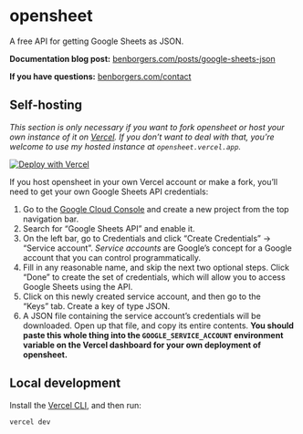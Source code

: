 # opensheet

A free API for getting Google Sheets as JSON.

**Documentation blog post:** [benborgers.com/posts/google-sheets-json](https://benborgers.com/posts/google-sheets-json)

**If you have questions:** [benborgers.com/contact](https://benborgers.com/contact)

## Self-hosting

_This section is only necessary if you want to fork opensheet or host your own instance of it on [Vercel](https://vercel.com). If you don’t want to deal with that, you’re welcome to use my hosted instance at `opensheet.vercel.app`._

[![Deploy with Vercel](https://vercel.com/button)](https://vercel.com/new/clone?repository-url=https%3A%2F%2Fgithub.com%2Fbenborgers%2Fopensheet&env=GOOGLE_SERVICE_ACCOUNT&envDescription=You%20can%20find%20instructions%20for%20populating%20the%20environment%20variables%20in%20opensheet%E2%80%99s%20readme.%20&envLink=https%3A%2F%2Fgithub.com%2Fbenborgers%2Fopensheet)

If you host opensheet in your own Vercel account or make a fork, you’ll need to get your own Google Sheets API credentials:

1. Go to the [Google Cloud Console](https://console.cloud.google.com) and create a new project from the top navigation bar.
2. Search for “Google Sheets API” and enable it.
3. On the left bar, go to Credentials and click “Create Credentials” → “Service account”. _Service accounts_ are Google’s concept for a Google account that you can control programmatically.
4. Fill in any reasonable name, and skip the next two optional steps. Click “Done” to create the set of credentials, which will allow you to access Google Sheets using the API.
5. Click on this newly created service account, and then go to the “Keys” tab. Create a key of type JSON.
6. A JSON file containing the service account’s credentials will be downloaded. Open up that file, and copy its entire contents. **You should paste this whole thing into the `GOOGLE_SERVICE_ACCOUNT` environment variable on the Vercel dashboard for your own deployment of opensheet.**

## Local development

Install the [Vercel CLI](https://vercel.com/cli), and then run:

```sh
vercel dev
```
